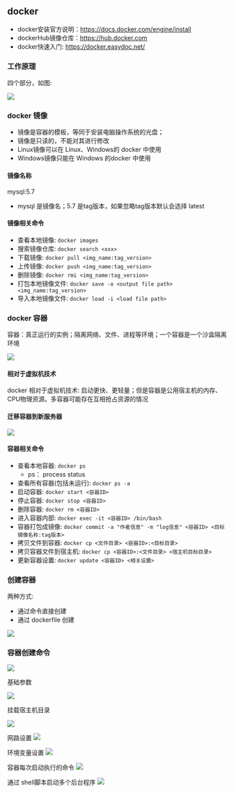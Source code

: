 ## docker

- docker安装官方说明：https://docs.docker.com/engine/install
- dockerHub镜像仓库：https://hub.docker.com
- docker快速入门: https://docker.easydoc.net/

### 工作原理

四个部分，如图:

![](./imgs/img.png)

### docker 镜像

- 镜像是容器的模板，等同于安装电脑操作系统的光盘；
- 镜像是只读的，不能对其进行修改
- Linux镜像可以在 Linux、Windows的 docker 中使用
- Windows镜像只能在 Windows 的docker 中使用

#### 镜像名称

mysql:5.7

- mysql 是镜像名；5.7 是tag版本，如果忽略tag版本默认会选择 latest

#### 镜像相关命令

- 查看本地镜像: `docker images`
- 搜索镜像仓库: `docker search <xxx>`
- 下载镜像: `docker pull <img_name:tag_version>`
- 上传镜像: `docker push <img_name:tag_version>`
- 删除镜像: `docker rmi <img_name:tag_version>`
- 打包本地镜像文件: `docker save -o <output file path> <img_name:tag_version>`
- 导入本地镜像文件: `docker load -i <load file path>`

### docker 容器

容器：真正运行的实例；隔离网络、文件、进程等环境；一个容器是一个沙盒隔离环境

![](./imgs/docker_container.png)

#### 相对于虚拟机技术

docker 相对于虚拟机技术: 启动更快、更轻量；但是容器是公用宿主机的内存、CPU物理资源。多容器可能存在互相抢占资源的情况

#### 迁移容器到新服务器

![](./imgs/container_migrate.png)

#### 容器相关命令

- 查看本地容器: `docker ps`
  - ps： process status
- 查看所有容器(包括未运行): `docker ps -a`
- 启动容器: `docker start <容器ID>`
- 停止容器: `docker stop <容器ID>`
- 删除容器: `docker rm <容器ID>`
- 进入容器内部: `docker exec -it <容器ID> /bin/bash`
- 容器打包成镜像: `docker commit -a "作者信息" -m "log信息" <容器ID> <目标镜像名称:tag版本> `
- 拷贝文件到容器: `docker cp <文件目录> <容器ID>:<目标目录>`
- 拷贝容器文件到宿主机: `docker cp <容器ID>:<文件目录> <宿主机目标目录>`
- 更新容器设置: `docker update <容器ID> <相关设置>`


### 创建容器

两种方式:

- 通过命令直接创建
- 通过 dockerfile 创建

![](./imgs/create_container.png)

### 容器创建命令

![](./imgs/container_create_cmd_menu.png)

基础参数

![](./imgs/container_create_cmd_basic.png)

挂载宿主机目录

![](./imgs/container_create_cmd_host.png)

网路设置
![](./imgs/container_create_cmd_net.png)

环境变量设置
![](./imgs/container_create_cmd_env.png)


容器每次启动执行的命令
![](./imgs/container_create_cmd_init.png)

通过 shell脚本启动多个后台程序
![](./imgs/container_create_cmd_shell.png)








